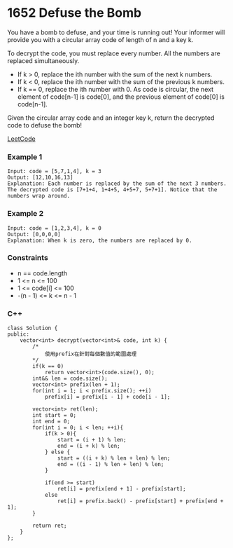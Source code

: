 # 1652 Defuse the Bomb

You have a bomb to defuse, and your time is running out! Your informer will provide you with a circular array code of length of n and a key k.

To decrypt the code, you must replace every number. All the numbers are replaced simultaneously.

* If k > 0, replace the ith number with the sum of the next k numbers.
* If k < 0, replace the ith number with the sum of the previous k numbers.
* If k == 0, replace the ith number with 0.
As code is circular, the next element of code[n-1] is code[0], and the previous element of code[0] is code[n-1].

Given the circular array code and an integer key k, return the decrypted code to defuse the bomb!

[LeetCode](https://leetcode.cn/problems/defuse-the-bomb/)

### Example 1

```
Input: code = [5,7,1,4], k = 3
Output: [12,10,16,13]
Explanation: Each number is replaced by the sum of the next 3 numbers. The decrypted code is [7+1+4, 1+4+5, 4+5+7, 5+7+1]. Notice that the numbers wrap around.
```

### Example 2

```
Input: code = [1,2,3,4], k = 0
Output: [0,0,0,0]
Explanation: When k is zero, the numbers are replaced by 0. 
``` 

### Constraints

* n == code.length
* 1 <= n <= 100
* 1 <= code[i] <= 100
* -(n - 1) <= k <= n - 1

### C++ 

```
class Solution {
public:
    vector<int> decrypt(vector<int>& code, int k) {
        /*
            使用prefix在針對每個數值的範圍處理
        */
        if(k == 0)
            return vector<int>(code.size(), 0);
        int&& len = code.size();
        vector<int> prefix(len + 1);
        for(int i = 1; i < prefix.size(); ++i)
            prefix[i] = prefix[i - 1] + code[i - 1];

        vector<int> ret(len);
        int start = 0;
        int end = 0;
        for(int i = 0; i < len; ++i){
            if(k > 0){
                start = (i + 1) % len;
                end = (i + k) % len;    
            } else {
                start = ((i + k) % len + len) % len;
                end = ((i - 1) % len + len) % len;    
            }    
             
            if(end >= start)
                ret[i] = prefix[end + 1] - prefix[start];
            else 
                ret[i] = prefix.back() - prefix[start] + prefix[end + 1];       
        }

        return ret;
    }
};
```
